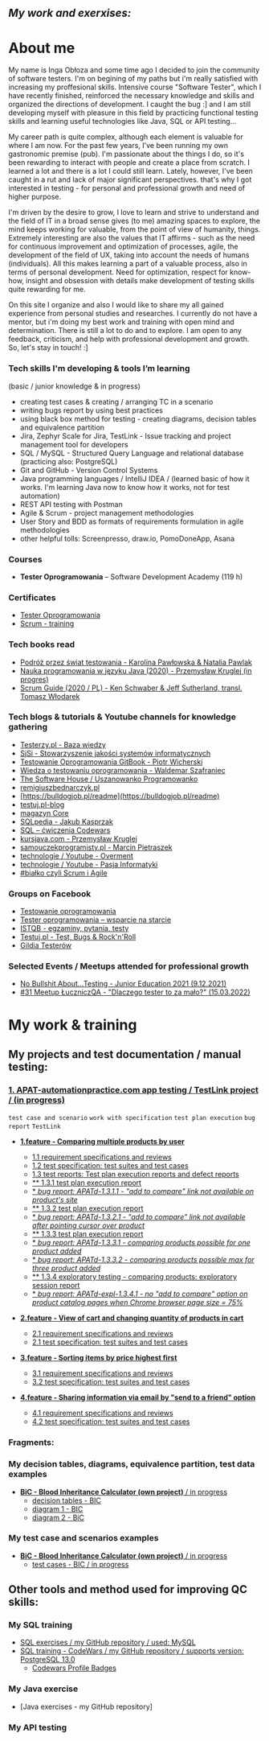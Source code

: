 ## *My work and exerxises:*

# About me

My name is Inga Obłoza and some time ago I decided to join the community of software testers. I'm on begining of my paths but i'm really satisfied with increasing my proffesional skills. Intensive course "Software Tester", which I have recently finished, reinforced the necessary knowledge and skills and organized the directions of development. I caught the bug :] and I am still developing myself with pleasure in this field by practicing functional testing skills and learning useful technologies like Java, SQL or API testing...

My career path is quite complex, although each element is valuable for where I am now. For the past few years, I've been running my own gastronomic premise (pub). I'm passionate about the things I do, so it's been rewarding to interact with people and create a place from scratch. I learned a lot and there is a lot I could still learn. Lately, however, I've been caught in a rut and lack of major significant perspectives. that's why I got interested in testing - for personal and professional growth and need of higher purpose.

I'm driven by the desire to grow, I love to learn and strive to understand and the field of IT in a broad sense gives (to me) amazing spaces to explore, the mind keeps working for valuable, from the point of view of humanity, things. Extremely interesting are also the values that IT affirms - such as the need for continuous improvement and optimization of processes, agile, the development of the field of UX, taking into account the needs of humans (individuals). All this makes learning a part of a valuable process, also in terms of personal development. Need for optimization, respect for know-how, insight and obsession with details make development of testing skills quite rewarding for me. 

On this site I organize and also I would like to share my all gained experience from personal studies and researches.
I currently do not have a mentor, but i'm doing my best work and training with open mind and determination. There is still a lot to do and to explore. 
I am open to any feedback, criticism, and help with professional development and growth. So, let's stay in touch! :] 

### Tech skills I'm developing & tools I’m learning 
(basic / junior knowledge & in progress) 

* creating test cases & creating / arranging TC in a scenario
* writing bugs report by using best practices
* using black box method for testing - creating diagrams, decision tables and equivalence partition
* Jira, Zephyr Scale for Jira, TestLink - Issue tracking and project management tool for developers
* SQL / MySQL - Structured Query Language and relational database (practicing also: PostgreSQL)
* Git and GitHub -  Version Control Systems
* Java programming languages / IntelliJ IDEA / (learned basic of how it works. I'm learning Java now to know how it works, not for test automation)
* REST API testing with Postman 
* Agile & Scrum - project management methodologies 
* User Story and BDD as formats of requirements formulation in agile methodologies
* other helpful tolls: Screenpresso, draw.io, PomoDoneApp, Asana

### Courses

* **Tester Oprogramowania** – Software Development Academy (119 h)

### Certificates

* [Tester Oprogramowania](https://app.diplomasafe.com/pl-PL/diploma/d47db8e72bf8056cec53efc0d31c0c725643fb25a)
* [Scrum - training](https://app.diplomasafe.com/pl-PL/diploma/d53781c6a0aa654bdbb4dc8747636b82fadc0fd17) 
 
### Tech books read

* [Podróż przez świat testowania - Karolina Pawłowska & Natalia Pawlak](https://www.funwithbugs.com/landingpage/juz_jest_dostepna/)
* [Nauka programowania w języku Java (2020) - Przemysław Kruglej (in progres)](https://kursjava.com/wp-content/uploads/2020/06/Nauka-programowania-w-jezyku-Java-v0.7.3.pdf)
* [Scrum Guide (2020 / PL) - Ken Schwaber & Jeff Sutherland, transl. Tomasz Włodarek](https://scrumguides.org/docs/scrumguide/v2020/2020-Scrum-Guide-Polish.pdf)

### Tech blogs & tutorials & Youtube channels for knowledge gathering  
 
* [Testerzy.pl - Baza wiedzy](https://testerzy.pl/baza-wiedzy)
* [SjSi - Stowarzyszenie jakości systemów informatycznych](https://sjsi.org/)
* [Testowanie Oprogramowania GitBook - Piotr Wicherski](https://pwicherski.gitbook.io/testowanie-oprogramowania/)
* [Wiedza o testowaniu oprogramowania - Waldemar Szafraniec](https://www.wyszkolewas.com.pl/blog/)
* [The Software House / Uszanowanko Programowanko](https://www.youtube.com/c/TshIo)  
* [remigiuszbednarczyk.pl](https://remigiuszbednarczyk.pl/artykuly-dotyczace-testowania)
* [https://bulldogjob.pl/readme](https://bulldogjob.pl/readme)
* [testuj.pl-blog](https://testuj.pl/blog/)
* [magazyn Core](https://www.coremag.eu/pl/) 
* [SQLpedia - Jakub Kasprzak](https://www.sqlpedia.pl/kurs-sql/)
* [SQL – ćwiczenia Codewars](https://www.codewars.com/)
* [kursjava.com - Przemysław Kruglej](https://kursjava.com/)
* [samouczekprogramisty.pl - Marcin Pietraszek](https://www.samouczekprogramisty.pl/)
* [technologie / Youtube - Overment](https://www.youtube.com/c/overment)
* [technologie / Youtube - Pasja Informatyki](https://www.youtube.com/c/Pasjainformatykitutoriale)
* [#białko czyli Scrum i Agile](https://bialko.eu/)

### Groups on Facebook  

* [Testowanie oprogramowania](https://www.facebook.com/groups/141683635854223) 
* [Tester oprogramowania – wsparcie na starcie](https://www.facebook.com/groups/testeroprogramowania/?ref=group_header) 
* [ISTQB - egzaminy, pytania, testy](https://www.facebook.com/groups/194288250951242/) 
* [Testuj.pl - Test, Bugs & Rock'n'Roll](https://www.facebook.com/testujpl)
* [Gildia Testerów](https://www.facebook.com/GildiaTesterow)


### Selected Events / Meetups attended for professional growth

* [No Bullshit About...Testing - Junior Education 2021 (9.12.2021)](https://nobullshitabout.com/pelna-agenda-no-bullshit-about-testing-2021/)
* [#31 Meetup ŁuczniczQA - "Dlaczego tester to za mało?" (15.03.2022)](https://app.evenea.pl/event/31luczniczqa/)


# **My work & training**
## **My projects and test documentation / manual testing:**
### [**1. APAT-automationpractice.com app testing** / TestLink project / (in progress)](https://drive.google.com/drive/folders/1OobDB_e9LYu5tGjr4yzm4p8MB24n7CbI?usp=sharing)
 `test case and scenario` `work with specification` `test plan execution` `bug report` `TestLink`  
 * [**1.feature - Comparing multiple products by user**](https://drive.google.com/drive/folders/1h26n2rN4snTwvj4wOV7q7Oad2qf9Duun?usp=sharing)
   * [1.1 requirement specifications and reviews](https://drive.google.com/drive/folders/1LuGujVGozVnIDT_dVzYg-Y_jNO9HJLyE?usp=sharing)
   * [1.2 test specification: test suites and test cases](https://drive.google.com/file/d/10tZ25Um9oECbIu1XZuZ6wN0w5PwPAzUm/view?usp=sharing)
   * [1.3 test reports: Test plan execution reports and defect reports](https://drive.google.com/drive/folders/17WTkI-786Rf3fiphnortbVwqYN2hy215?usp=sharing)
    * [** 1.3.1 test plan execution report](https://drive.google.com/file/d/1Zf_FtTBiURdJBTemzwMLUibsbno1qiVR/view?usp=sharing)   
    * [* *bug report: APATd-1.3.1.1 - "add to compare" link not available on product's site*](https://docs.google.com/document/d/1vKYZPdE0ST7UuVR8hjKqZqbTbpUl2VYnlBFr2F8KsSU/edit?usp=sharing)
    * [** 1.3.2 test plan execution report](https://drive.google.com/file/d/12AP6aUmNsieEiDusUyp5EmTpw0jXihU7/view?usp=sharing)
    * [* *bug report: APATd-1.3.2.1 - "add to compare" link not available after pointing cursor over product*](https://docs.google.com/document/d/19ttax4y_atYdaIhBPTnxk8zBaBF3nHKG6AiN9r0ULYg/edit?usp=sharing) 
    * [** 1.3.3 test plan execution report](https://drive.google.com/file/d/1HhtIf3PR-_ss9qLwBFgC4IXqvNWxGt_c/view?usp=sharing)
    * [* *bug report: APATd-1.3.3.1 - comparing products possible for one product added*](https://docs.google.com/document/d/1X2K1xyDMQw_Q6u3ZqCsO9EAhgyJygA7CzV5WSWMsOJI/edit?usp=sharing)
    * [* *bug report: APATd-1.3.3.2 - comparing products possible max for three product added*](https://docs.google.com/document/d/1CDvd_vr5rczF89fP5Tu8ZVUETC-Xk44DBCfkMI2IlJM/edit?usp=sharing)
    * [** 1.3.4 exploratory testing - comparing products: exploratory session report](https://docs.google.com/document/d/1XDgjJhyUNbTxuD7Y97b6zkDYZj1wsTzlM1B2Um6ZpVY/edit?usp=sharing)
    * [* *bug report: APATd-expl-1.3.4.1 - no "add to compare" option on product catalog pages when Chrome browser page size = 75%*](https://docs.google.com/document/d/1UrJ4it6IAWj40CU3dpZA56RSvIchcNgDYh5ceVXL7cA/edit?usp=sharing)
 
    

* [**2.feature - View of cart and changing quantity of products in cart**](https://drive.google.com/drive/folders/1YBki34DIvB3d4ix6KSRVkGMAZr1rcDaT?usp=sharing)
  * [2.1 requirement specifications and reviews](https://drive.google.com/drive/folders/1DqIACGbKrUu7dPEFs9V2pBYFmRFOXXLj?usp=sharing)
  * [2.1 test specification: test suites and test cases](https://drive.google.com/file/d/1Pzbk2JL9Usm4-Bc4Nrbrd34uUuiwTal4/view?usp=sharing)


* [**3.feature - Sorting items by price highest first**](https://drive.google.com/drive/folders/1q-w_ZeAoBa720vQ2v3kRZu0BqAPvig_k?usp=sharing)
  * [3.1 requirement specifications and reviews](https://drive.google.com/drive/folders/1q14_4uQRU0n__H6Okx1YTcuCLK9vlUcC?usp=sharing) 
  * [3.2 test specification: test suites and test cases](https://drive.google.com/file/d/1qXydPaelXIybvuyI67D25aO_LE2dw5Wc/view?usp=sharing)

* [**4.feature - Sharing information via email by "send to a friend" option**](https://drive.google.com/drive/folders/1SbDcqstdqIkg5969wVTDdmm6SSq34oIY?usp=sharing)
  * [4.1 requirement specifications and reviews](https://drive.google.com/drive/folders/1du9wUXqLIW8B335-sPky7RF_ADXjdpdY?usp=sharing)
  * [4.2 test specification: test suites and test cases](https://drive.google.com/file/d/1S45eSmyxF3AAUgkA09_tRvKCvFxpASFE/view?usp=sharing)
  
  
### Fragments:
### My decision tables, diagrams, equivalence partition, test data examples
* [**BiC - Blood Inheritance Calculator (own project)** / in progress](https://docs.google.com/document/d/1-Pbtu5N0RL89Qpd-9V0-qEzyOU8k-YnpotLYSfTY3kM/edit?usp=sharing)
  * [decision tables - BIC](https://docs.google.com/spreadsheets/d/1bHoJz0tZilhwp1bAOFOdVXAxaHRJGYs3IRHulx27_BU/edit?usp=sharing)
  * [diagram 1 - BIC](https://drive.google.com/file/d/1CU_BVcMVU32Q_bTRgmhGYfL2a6krofVx/view?usp=sharing)
  * [diagram 2 - BiC](https://drive.google.com/file/d/1tikshSY5gpXsW2TcHzP4Alp_2pQqxFSH/view?usp=sharing)

### My test case and scenarios examples
* [**BiC - Blood Inheritance Calculator (own project)** / in progress](https://docs.google.com/document/d/1-Pbtu5N0RL89Qpd-9V0-qEzyOU8k-YnpotLYSfTY3kM/edit?usp=sharing)
  * [test cases - BIC / in progress](https://docs.google.com/document/d/1ULCeeRANx_f_CHGXL9NWlrIWlmNoLemsyCI_sRthUMo/edit?usp=sharing)



## **Other tools and method used for improving QC skills:**

 
### My SQL training

* [SQL exercises / my GitHub repository / used: MySQL](https://github.com/IngaObloza/SQL-self-study-exercises.git)
* [SQL training - CodeWars / my GitHub repository / supports version: PostgreSQL 13.0](https://github.com/IngaObloza/SQL-CodeWars.git)
  * [Codewars Profile Badges](https://www.codewars.com/users/iobloza/badges/large)

### My Java exercise

* [Java exercises - my GitHub repository]

### My API testing   


